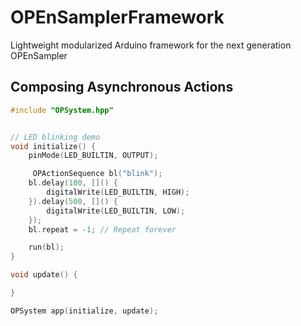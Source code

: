 # OPEnSamplerFramework
Lightweight modularized Arduino framework for the next generation OPEnSampler

## Composing Asynchronous Actions
```c++
#include "OPSystem.hpp"


// LED blinking demo
void initialize() {
    pinMode(LED_BUILTIN, OUTPUT);

     OPActionSequence bl("blink");
    bl.delay(100, []() {
        digitalWrite(LED_BUILTIN, HIGH);
    }).delay(500, []() {
        digitalWrite(LED_BUILTIN, LOW);
    });
    bl.repeat = -1; // Repeat forever

    run(bl);
}

void update() {

}

OPSystem app(initialize, update);
```
